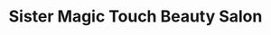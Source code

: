 ---
title: "Sister Magic Touch Beauty Salon"
url: /san-pablo/sister-magic-touch-beauty-salon/
shop: Friseur
---